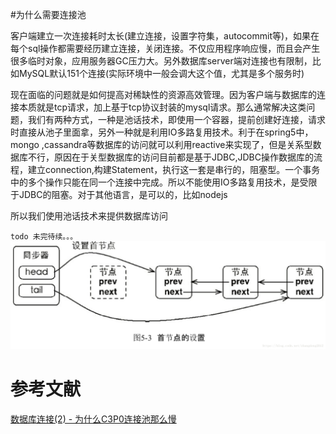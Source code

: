 #为什么需要连接池

客户端建立一次连接耗时太长(建立连接，设置字符集，autocommit等)，如果在每个sql操作都需要经历建立连接，关闭连接。不仅应用程序响应慢，而且会产生很多临时对象，应用服务器GC压力大。另外数据库server端对连接也有限制，比如MySQL默认151个连接(实际环境中一般会调大这个值，尤其是多个服务时)


现在面临的问题就是如何提高对稀缺性的资源高效管理。因为客户端与数据库的连接本质就是tcp请求，加上基于tcp协议封装的mysql请求。那么通常解决这类问题，我们有两种方式，一种是池话技术，即使用一个容器，提前创建好连接，请求时直接从池子里面拿，另外一种就是利用IO多路复用技术。利于在spring5中，mongo ,cassandra等数据库的访问就可以利用reactive来实现了，但是关系型数据库不行，原因在于关型数据库的访问目前都是基于JDBC,JDBC操作数据库的流程，建立connection,构建Statement，执行这一套是串行的，阻塞型。一个事务中的多个操作只能在同一个连接中完成。所以不能使用IO多路复用技术，是受限于JDBC的阻塞。对于其他语言，是可以的，比如nodejs


所以我们使用池话技术来提供数据库访问

`todo 未完待续。。。`
![图片](https://github.com/samjustin8231/JavaGuide/blob/master/mysql%E6%95%B0%E6%8D%AE%E5%BA%93/set%20head%20node%20for%20blocking%20queue.png)


# 参考文献
[数据库连接(2) - 为什么C3P0连接池那么慢](https://juejin.im/post/5cc191cd6fb9a03228616d89)
